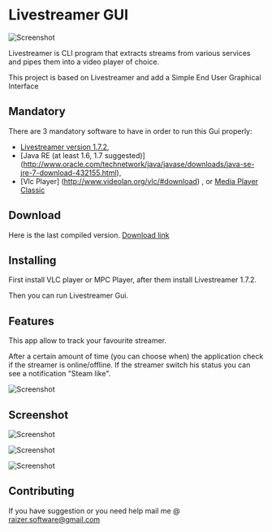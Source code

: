 Livestreamer GUI
============
 

![Screenshot](http://i.imgur.com/sirCxBB.png)


Livestreamer is CLI program that extracts streams from various services and pipes them into
a video player of choice. 

This project is based on Livestreamer and add a Simple End User Graphical Interface


Mandatory
--------
There are 3 mandatory software to have in order to run this Gui properly:


* [Livestreamer version 1.7.2](https://github.com/chrippa/livestreamer/blob/develop/win32/livestreamer-win32-installer.nsi),
* [Java RE (at least 1.6, 1.7 suggested)] (http://www.oracle.com/technetwork/java/javase/downloads/java-se-jre-7-download-432155.html),
* [Vlc Player] (http://www.videolan.org/vlc/#download) , or [Media Player Classic](http://mpc-hc.org/downloads/)


Download
--------

Here is the last compiled version.
[Download link](http://www.riflecompany.it/varies/Livestreamer%20Gui.exe)


Installing
----------

First install VLC player or MPC Player, after them install Livestreamer 1.7.2.

Then you can run Livestreamer Gui.



Features
-----
This app allow to track your favourite streamer. 

After a certain amount of time (you can choose when) the application check if the streamer is online/offline.
If the streamer switch his status you can see a notification "Steam like".

![Screenshot](http://i.imgur.com/ciQhg2A.jpg)



Screenshot
-----

![Screenshot](http://i.imgur.com/iDfqkIw.jpg)

![Screenshot](http://i.imgur.com/gK3Oqil.jpg)

![Screenshot](http://i.imgur.com/zg5HX8n.jpg)



Contributing
------------
If you have suggestion or you need help mail me @ raizer.software@gmail.com
